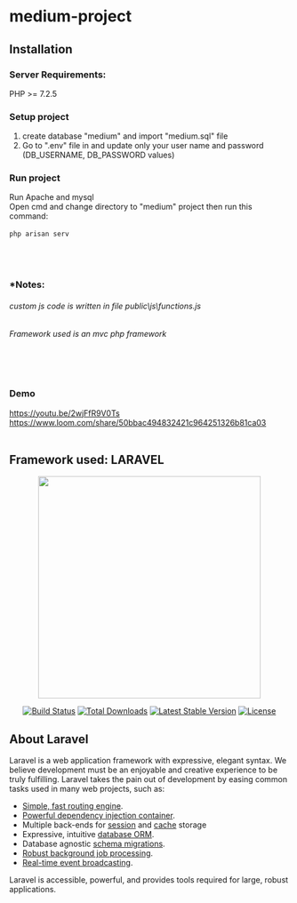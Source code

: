 # medium-project
## Installation
### Server Requirements:
PHP >= 7.2.5<br/>
### Setup project
1. create database "medium" and import "medium.sql" file<br>
2. Go to ".env" file in and update only your user name and password (DB_USERNAME, DB_PASSWORD values)<br>
### Run project
Run Apache and mysql<br>
Open cmd and change directory to "medium" project then run this command:<br><br>
`php arisan serv `<br><br>
<br><br>
### *Notes:
###### custom js code is written in file public\js\functions.js<br>
###### Framework used is an mvc php framework<br>

<br><br>
### Demo
https://youtu.be/2wjFfR9V0Ts
https://www.loom.com/share/50bbac494832421c964251326b81ca03
<br><br>
## Framework used: LARAVEL
<p align="center"><img src="https://res.cloudinary.com/dtfbvvkyp/image/upload/v1566331377/laravel-logolockup-cmyk-red.svg" width="400"></p>

<p align="center">
<a href="https://travis-ci.org/laravel/framework"><img src="https://travis-ci.org/laravel/framework.svg" alt="Build Status"></a>
<a href="https://packagist.org/packages/laravel/framework"><img src="https://poser.pugx.org/laravel/framework/d/total.svg" alt="Total Downloads"></a>
<a href="https://packagist.org/packages/laravel/framework"><img src="https://poser.pugx.org/laravel/framework/v/stable.svg" alt="Latest Stable Version"></a>
<a href="https://packagist.org/packages/laravel/framework"><img src="https://poser.pugx.org/laravel/framework/license.svg" alt="License"></a>
</p>


## About Laravel

Laravel is a web application framework with expressive, elegant syntax. We believe development must be an enjoyable and creative experience to be truly fulfilling. Laravel takes the pain out of development by easing common tasks used in many web projects, such as:

- [Simple, fast routing engine](https://laravel.com/docs/routing).
- [Powerful dependency injection container](https://laravel.com/docs/container).
- Multiple back-ends for [session](https://laravel.com/docs/session) and [cache](https://laravel.com/docs/cache) storage
- Expressive, intuitive [database ORM](https://laravel.com/docs/eloquent).
- Database agnostic [schema migrations](https://laravel.com/docs/migrations).
- [Robust background job processing](https://laravel.com/docs/queues).
- [Real-time event broadcasting](https://laravel.com/docs/broadcasting).

Laravel is accessible, powerful, and provides tools required for large, robust applications.


